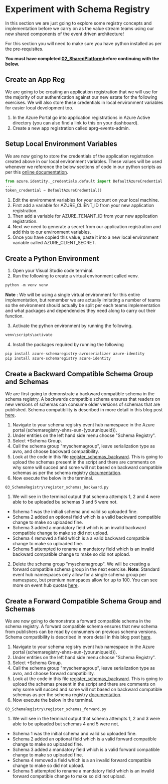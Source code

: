 # Experiment with Schema Registry

In this section we are just going to explore some registry concepts and implementation before we carry on as the value stream teams using our new shared components of the event driven architecture!

For this section you will need to make sure you have python installed as per the pre-requisites. 

**You must have completed [02_SharedPlatform](..\03_SharedPlatform\ReadMe.md)before continuing with the below.** 

## Create an App Reg

We are going to be creating an application registration that we will use for the majority of our authentication against our new estate for the following exercises. We will also store these credentials in local environment variables for easier local development too. 

1. In the Azure Portal go into application registrations in Azure Active directory (you can also find a link to this on your dashboard). 
2. Create a new app registration called aprg-events-admin.

## Setup Local Environment Variables

We are now going to store the credentials of the application registration created above in our local environment variables. These values will be used whenever we reference the below sections of code in our python scripts as per this [online documentation](https://docs.microsoft.com/en-us/python/api/overview/azure/identity-readme?view=azure-python#environment-variables).

```py
from azure.identity._credentials.default import DefaultAzureCredential
...
token_credential = DefaultAzureCredential()
```

1. Edit the environment variables for your account on your local machine.
2. First add a variable for AZURE_CLIENT_ID from your new application registration.
3. Then add a variable for AZURE_TENANT_ID from your new application registration.
4. Next we need to generate a secret from our application registration and add this to our environment variables. 
5. Once you have copied this value, paste it into a new local environment variable called AZURE_CLIENT_SECRET.

## Create a Python Environment

1. Open your Visual Studio code terminal.
2. Run the following to create a virtual environment called venv.

```py
python -m venv venv
```

**Note** : We will be using a single virtual environment for this entire implementation, but remember we are actually imitating a number of teams so the environment should actually be split per each teams implementation and what packages and dependencies they need along to carry out their function.

3. Activate the python environment by running the following.

```py
venv\scripts\activate
```

4. Install the packages required by running the following

```py
pip install azure-schemaregistry-avroserializer azure-identity
pip install azure-schemaregistry azure-identity
```

## Create a Backward Compatible Schema Group and Schemas

We are first going to demonstrate a backward compatible schema in the schema registry. A backwards compatible schema ensures that readers on new versions of schemas can consume older versions of schemas that are published.  Schema compatibility is described in more detail in this blog post [here]([Compatibility](https://stevenheidel.medium.com/backward-vs-forward-compatibility-9c03c3db15c9#:~:text=Backward%20compatibility%20means%20that%20readers,writers%20with%20a%20newer%20schema.)
).

1. Navigate to your schema registry event hub namespace in the Azure portal (schemaregistry-ehns-eun-{youruniqueid}).
1. Under entities on the left hand side menu choose "Schema Registry". 
2. Select +Schema Group.
3. Call the schema group "myschemagroup", leave serialization type as avro, and choose backward compatibility. 
4. Look at the code in this file [register_schemas_backward](.\register_schemas_backward.py). This is going to upload the schemas present in the script and there are comments on why some will succed and some will not based on backward compatible schemas as per the schema registry [documentation](https://docs.microsoft.com/en-us/azure/event-hubs/schema-registry-overview#backward-compatibility). 
5. Now execute the below in the terminal.

```
03_SchemaRegistry\register_schemas_backward.py
```

1. We will see in the terminal output that schema attempts 1, 2 and 4 were able to be uploaded bu schemas 3 and 5 were not. 
* Schema 1 was the initiali schema and valid so uploaded fine.
* Schema 2 added an optional field which is a valid backward compatible change to make so uploaded fine.
* Schema 3 added a mandatory field which is an invalid backward compatible change to make so did not upload.
* Schema 4 removed a field which is a a valid backward compatible change to make so uploaded fine.
* Schema 5 attempted to rename a mandatory field which is an invalid backward compatible change to make so did not upload.

2. Delete the schema group "myschemagroup". We will be creating a forward compatible schema group in the next exercise. **Note**: Standard event hub namespaces only allow for a single schema group per namespace, but premium namspaces allow for up to 100. You can see more on event hub quotas [here](https://docs.microsoft.com/en-us/azure/event-hubs/event-hubs-quotas).

## Create a Forward Compatible Schema Group and Schemas

We are now going to demonstrate a forward compatible schema in the schema registry. A forward compatible schema ensures that new schema from publishers can be read by consumers on previous schema versions.  Schema compatibility is described in more detail in this blog post [here]([Compatibility](https://stevenheidel.medium.com/backward-vs-forward-compatibility-9c03c3db15c9#:~:text=Backward%20compatibility%20means%20that%20readers,writers%20with%20a%20newer%20schema.)
).

1. Navigate to your schema registry event hub namespace in the Azure portal (schemaregistry-ehns-eun-{youruniqueid}).
1. Under entities on the left hand side menu choose "Schema Registry". 
2. Select +Schema Group.
3. Call the schema group "myschemagroup", leave serialization type as avro, and choose forward compatibility. 
4. Look at the code in this file [register_schemas_backward](.\register_schemas_backward.py). This is going to upload the schemas present in the script and there are comments on why some will succed and some will not based on backward compatible schemas as per the schema registry [documentation](https://docs.microsoft.com/en-us/azure/event-hubs/schema-registry-overview#forward-compatibility). 
5. Now execute the below in the terminal.

```
03_SchemaRegistry\register_schemas_forward.py
```

1. We will see in the terminal output that schema attempts 1, 2 and 3 were able to be uploaded but schemas 4 and 5 were not. 
* Schema 1 was the initial schema and valid so uploaded fine.
* Schema 2 added an optional field which is a valid forward compatible change to make so uploaded fine.
* Schema 3 added a mandatory field which is a valid forward compatible change to make so uploaded fine.
* Schema 4 removed a field which is a an invalid forward compatible change to make so did not upload.
* Schema 5 attempted to rename a mandatory field which is an invalid forward compatible change to make so did not upload.